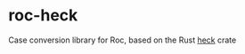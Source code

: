 # roc-heck
Case conversion library for Roc, based on the Rust [heck](https://crates.io/crates/heck) crate

